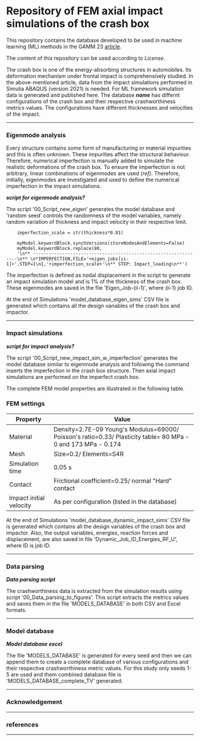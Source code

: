 # Repository of FEM axial impact simulations of the crash box

This repository contains the database developed to be used in machine learning (ML) methods in the GAMM 23 [article](https://onlinelibrary.wiley.com/doi/full/10.1002/pamm.202300145).

The content of this repository can be used according to *License*.

The crash box is one of the energy-absorbing structures in automobiles. Its deformation mechanism under frontal impact is comprehensively studied. In the above-mentioned article, data from the impact simulations performed in Simulia ABAQUS (version 2021) is needed. For ML framework simulation data is generated and published here. The database **_name_** has differnt configurations of the crash box and their respective crashworthiness metrics values. The configurations have different thicknesses and velocities of the impact.

---
### Eigenmode analysis

Every structure contains some form of manufacturing or material impurities and this is often unknown. These impurities affect the structural behaviour. Therefore, numerical imperfection is manually added to simulate the realistic deformations of the crash box. To ensure the imperfection is not arbitrary, linear combinations of eigenmodes are used *(ref)*. Therefore, initially, eigenmodes are investigated and used to define the numerical imperfection in the impact simulations.

**_script for eigenmode analysis?_**

The script '00_Script_new_eigen' generates the model database and 'random seed' controls the randomness of the model variables, namely random variation of thickness and impact velocity in their respective limit.

```
    imperfection_scale = str(thickness*0.01)
    
    myModel.keywordBlock.synchVersions(storeNodesAndElements=False)
    myModel.keywordBlock.replace(80, 
    '\n** ----------------------------------------------------------------\n** \n*IMPERFECTION,FILE='+eigen_jobs[ii-1]+',STEP=1\n1,'+imperfection_scale+'\n** STEP: Impact_loading\n**')

```

The imperfection is defined as nodal displacement in the script to generate an impact simulation model and is 1% of the thickness of the crash box. These eigenmodes are saved in the file 'Eigen_Job-(ii-1)', where (ii-1) job ID.

At the end of Simulations 'model_database_eigen_sims' CSV file is generated which contains all the design variables of the crash box and impactor.

---
### Impact simulations

**_script for impact analysis?_**

The script '00_Script_new_impact_sim_w_imperfection' generates the model database similar to eigenmode analysis and following the command inserts the imperfection in the crash box structure. Then axial impact simulations are performed on the imperfect crash box. 

The complete FEM model properties are illustrated in the following table.

### FEM settings

| Property  | Value |
| ------------- | ------------- |
| Material | Density=2.7E-09 Young's Modulus=69000/ Poisson's ratio=0.33/ Plasticity table= 80 MPa - 0 and 173 MPa - 0.174 |
| Mesh | Size=0.2/ Elements=S4R |
| Simulation time  | 0.05 s  |
| Contact | Frictional coefficient=0.25/ normal "Hard" contact |
| Impact initial velocity  | As per configuration (listed in the database) |

At the end of Simulations 'model_database_dynamic_impact_sims' CSV file is generated which contains all the design variables of the crash box and impactor. Also, the output variables, energies, reaction forces and displacement, are also saved in file 'Dynamic_Job_ID_Energies_RF_U', where ID is job ID.

---
### Data parsing 

**_Data parsing script_**

The crashworthiness data is extracted from the simulation results using script '00_Data_parsing_to_figures'. This script extracts the metrics values and saves them in the file 'MODELS_DATABASE' in both CSV and Excel formats.

---
### Model database

**_Model database excel_**

The file 'MODELS_DATABASE' is generated for every seed and then we can append them to create a complete database of various configurations and their respective crashworthiness metric values. For this study only seeds 1-5 are used and them combined database file is 'MODELS_DATABASE_complete_TV' generated.

---
### Acknowledgement
---
### references
---
